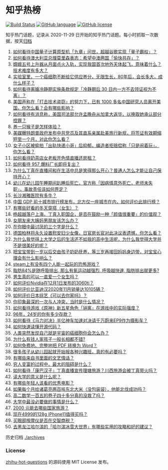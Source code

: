 # 知乎热榜
[![Build Status](https://github.com/ToWeLong/zhihu-hot-questions/workflows/CI/badge.svg)](https://github.com/ToWeLong/zhihu-hot-questions/actions)
[![GitHub language](https://img.shields.io/badge/language-golang-orange.svg)](https://golang.org/)
[![GitHub license](https://img.shields.io/github/license/ToWeLong/zhihu-hot-questions)](https://github.com/ToWeLong/zhihu-hot-questions/blob/main/LICENSE)

知乎热门话题，记录从 2020-11-29 日开始的知乎热门话题。每小时抓取一次数据，按天[归档](./archives)

<!-- BEGIN -->

1. [如何看待中国量子计算原型机「九章」问世，超越谷歌实现「量子霸权」？](https://www.zhihu.com/question/433237716)
1. [如何看待澳大利亚总理莫里森表态：希望中澳两国「愉快共存」？](https://www.zhihu.com/question/433177100)
1. [嫦娥五号上升器从月面点火入轨，实现我国首次地外天体起飞，意味着什么？技术难度有多大？](https://www.zhihu.com/question/433227075)
1. [实验室里，一个癌细胞不断给它供应养分，无限生长，80年后，会长多大，成什么样子？](https://www.zhihu.com/question/429751120)
1. [如何看待离婚冷静期实施条款规定「冷静期后 30 日内一方不去领证视为不离」？](https://www.zhihu.com/question/433131078)
1. [美国声称在「打击技术盗窃」的努力下，已有 1000 多名中国研究人员离开美国，你怎么看？会有哪些影响？](https://www.zhihu.com/question/433160172)
1. [如何看待有消息称，美国司法部允许孟晚舟从加拿大返华，以换取她承认部分控罪？](https://www.zhihu.com/question/433264027)
1. [养一只猴子是怎样体验？](https://www.zhihu.com/question/264869902)
1. [美媒曝特朗普政府发布中共党员及其直系亲属赴美旅行新规，将签证有效期缩短至一个月，对此你怎么看？](https://www.zhihu.com/question/433179089)
1. [女子小区被偷拍「出轨快递小哥」后抑郁，编造者拒赔偿称「只是闹着玩」，你怎么看？](https://www.zhihu.com/question/433135903)
1. [如何看待奶茶店女老板开色情直播还房租？](https://www.zhihu.com/question/432986590)
1. [如何看待 957 爆料厂长即将复出？](https://www.zhihu.com/question/433131341)
1. [为什么丁真在直播间和在生活中总是笑得那么开心？普通人怎么才能让自己保持开心？](https://www.zhihu.com/question/433217120)
1. [幼儿在幼儿园午睡期间趴睡后死亡，官方称「因病情意外死亡，老师未失职」，事故责任该如何界定？](https://www.zhihu.com/question/433258027)
1. [长沙湘雅医院有多牛？](https://www.zhihu.com/question/277783550)
1. [中国 GDP 前十城市排行榜发布，北方仅一座城市在内，如何评价此排行榜？](https://www.zhihu.com/question/432834546)
1. [有哪些好看的冬天穿搭（女生）？](https://www.zhihu.com/question/351887044)
1. [杨超越落户上海，丁真入职国企，是否在鼓励一种「颜值很重要」的价值观？](https://www.zhihu.com/question/433252288)
1. [女朋友来大姨妈男朋友该怎么办？](https://www.zhihu.com/question/266168336)
1. [在你眼中最讨厌的三个字是什么？](https://www.zhihu.com/question/65773555)
1. [德国柏林将永久设置慰安妇少女像，日官房长官对此决议表遗憾，你怎么看？](https://www.zhihu.com/question/433088088)
1. [为什么我觉得上大学之后的生活还不如我的高中生活呢，为什么我觉得大学并不是很美好的呢？](https://www.zhihu.com/question/305347994)
1. [把宝宝带到一岁以后交由孩子奶奶抚养，等三岁再接回妈妈身边带，对宝宝心理会有什么影响么？](https://www.zhihu.com/question/430229880)
1. [steam上有没有四个人能一起玩的恐怖游戏？](https://www.zhihu.com/question/431170288)
1. [脂肪84%是随呼吸排出, 那么有氧运动越强烈, 呼吸越快速, 脂肪排出就更多?](https://www.zhihu.com/question/63066601)
1. [男生真的可以一直爱一个女生吗？](https://www.zhihu.com/question/372544195)
1. [如何评价Nvidia在12月1日发布的3060ti？](https://www.zhihu.com/question/432943906)
1. [如何评价比亚迪汉2020年11月销量达10105辆？](https://www.zhihu.com/question/433194235)
1. [如何评价日本综艺《可以去你家吗》？](https://www.zhihu.com/question/268006765)
1. [你印象最深的一次与人冲突，当时是什么情况？](https://www.zhihu.com/question/61118893)
1. [如何看待游戏《原神》新五星角色「钟离」在游戏中的实际强度？](https://www.zhihu.com/question/433101765)
1. [96年，24岁的你有多少存款？](https://www.zhihu.com/question/423515410)
1. [如何看待《马力对决》半亿神车加速对决请千万蔚来EP9作为摄影车？](https://www.zhihu.com/question/433249287)
1. [如何快速读懂开源代码？](https://www.zhihu.com/question/37240878)
1. [人类突然发现自己就是宇宙的癌细胞你会怎么办？](https://www.zhihu.com/question/428954849)
1. [为什么有钱人家孩子一般长相都不错?](https://www.zhihu.com/question/432161909)
1. [如何免费地、完整地把 PDF 转换为 Word？](https://www.zhihu.com/question/20841069)
1. [很多孩子从幼儿园起就开始报各种兴趣班，真的有必要吗？](https://www.zhihu.com/question/432566693)
1. [有哪些来自书里面的文艺情话？](https://www.zhihu.com/question/302370860)
1. [穷人变富的过程中，最大的阻碍是什么？](https://www.zhihu.com/question/429985000)
1. [如何看待「康巴汉子」丁真直播宣传理塘旅游？川西旅游会被丁真带火吗？](https://www.zhihu.com/question/433198215)
1. [读大学的意义是什么呢？](https://www.zhihu.com/question/430843411)
1. [有哪些年轻人该看的优秀电影？](https://www.zhihu.com/question/61921954)
1. [如果每个月给诸葛亮两百吨东北大米（没包装袋），他能北伐成功吗？](https://www.zhihu.com/question/380348427)
1. [高二数学一百五的卷子四十多分真的没救了吗？](https://www.zhihu.com/question/429669638)
1. [大学中最没必要做的事情是什么？](https://www.zhihu.com/question/23373520)
1. [2000 元能去哪些国家旅游？](https://www.zhihu.com/question/314156798)
1. [现在4999的128g iPhone11值得买吗？](https://www.zhihu.com/question/422543012)
1. [买眼部按摩仪是否在交智商税？](https://www.zhihu.com/question/301054423)
1. [去黑龙江哈尔滨的「哈尔滨冰雪大世界」有哪些实用的攻略和好的建议？](https://www.zhihu.com/question/337570840)

<!-- END -->

历史归档 [./archives](./archives)


### License
[zhihu-hot-questions](https://github.com/towelong/zhihu-hot-questions) 的源码使用 MIT License 发布。